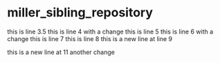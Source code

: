 # miller_sibling_repository

this is line 3.5
this is line 4 with a change
this is line 5
this is line 6 with a change
this is line 7
this is line 8
this is a new line at line 9

this is a new line at 11
another change